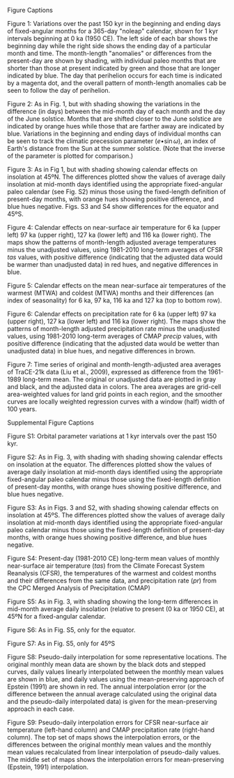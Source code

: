 Figure Captions

Figure 1: Variations over the past 150 kyr in the beginning and ending days of fixed-angular months for a 365-day "noleap" calendar, shown for 1 kyr intervals beginning at 0 ka (1950 CE). The left side of each bar shows the beginning day while the right side shows the ending day of a particular month and time. The month-length "anomalies" or differences from the present-day are shown by shading, with individual paleo months that are shorter than those at present indicated by green and those that are longer indicated by blue. The day that perihelion occurs for each time is indicated by a magenta dot, and the overall pattern of month-length anomalies cab be seen to follow the day of perihelion.

Figure 2: As in Fig. 1, but with shading showing the variations in the difference (in days) between the mid-month day of each month and the day of the June solstice. Months that are shifted closer to the June solstice are indicated by orange hues while those that are farther away are indicated by blue. Variations in the beginning and ending days of individual months can be seen to track the climatic precession parameter ($e\operatorname{\bullet sin}\omega$), an index of Earth's distance from the Sun at the summer solstice. (Note that the inverse of the parameter is plotted for comparison.)

Figure 3: As in Fig 1, but with shading showing calendar effects on insolation at 45ºN. The differences plotted show the values of average daily insolation at mid-month days identified using the appropriate fixed-angular paleo calendar (see Fig. S2) minus those using the fixed-length definition of present-day months, with orange hues showing positive difference, and blue hues negative. Figs. S3 and S4 show differences for the equator and 45ºS.

Figure 4: Calendar effects on near-surface air temperature for 6 ka (upper left) 97 ka (upper right), 127 ka (lower left) and 116 ka (lower right). The maps show the patterns of month-length adjusted average temperatures minus the unadjusted values, using 1981-2010 long-term averages of CFSR *tas* values, with positive difference (indicating that the adjusted data would be warmer than unadjusted data) in red hues, and negative differences in blue.

Figure 5: Calendar effects on the mean near-surface air temperatures of the warmest (MTWA) and coldest (MTWA) months and their differences (an index of seasonality) for 6 ka, 97 ka, 116 ka and 127 ka (top to bottom row).

Figure 6: Calendar effects on precipitation rate for 6 ka (upper left) 97 ka (upper right), 127 ka (lower left) and 116 ka (lower right). The maps show the patterns of month-length adjusted precipitation rate minus the unadjusted values, using 1981-2010 long-term averages of CMAP *precip* values, with positive difference (indicating that the adjusted data would be wetter than unadjusted data) in blue hues, and negative differences in brown.

Figure 7: Time series of original and month-length-adjusted area averages of TraCE-21k data (Liu et al., 2009), expressed as difference from the 1961-1989 long-term mean. The original or unadjusted data are plotted in gray and black, and the adjusted data in colors. The area averages are grid-cell area-weighted values for land grid points in each region, and the smoother curves are locally weighted regression curves with a window (half) width of 100 years.

Supplemental Figure Captions

Figure S1: Orbital parameter variations at 1 kyr intervals over the past 150 kyr.

Figure S2: As in Fig. 3, with shading with shading showing calendar effects on insolation at the equator. The differences plotted show the values of average daily insolation at mid-month days identified using the appropriate fixed-angular paleo calendar minus those using the fixed-length definition of present-day months, with orange hues showing positive difference, and blue hues negative.

Figure S3: As in Figs. 3 and S2, with shading showing calendar effects on insolation at 45ºS. The differences plotted show the values of average daily insolation at mid-month days identified using the appropriate fixed-angular paleo calendar minus those using the fixed-length definition of present-day months, with orange hues showing positive difference, and blue hues negative.

Figure S4: Present-day (1981-2010 CE) long-term mean values of monthly near-surface air temperature (*tas*) from the Climate Forecast System Reanalysis (CFSR), the temperatures of the warmest and coldest months and their differences from the same data, and precipitation rate (*pr*) from the CPC Merged Analysis of Precipitation (CMAP)

Figure S5: As in Fig. 3, with shading showing the long-term differences in mid-month average daily insolation (relative to present (0 ka or 1950 CE), at 45ºN for a fixed-angular calendar.

Figure S6: As in Fig. S5, only for the equator.

Figure S7: As in Fig. S5, only for 45ºS

Figure S8: Pseudo-daily interpolation for some representative locations. The original monthly mean data are shown by the black dots and stepped curves, daily values linearly interpolated between the monthly mean values are shown in blue, and daily values using the mean-preserving approach of Epstein (1991) are shown in red. The annual interpolation error (or the difference between the annual average calculated using the original data and the pseudo-daily interpolated data) is given for the mean-preserving approach in each case.

Figure S9: Pseudo-daily interpolation errors for CFSR near-surface air temperature (left-hand column) and CMAP precipitation rate (right-hand column). The top set of maps shows the interpolation errors, or the differences between the original monthly mean values and the monthly mean values recalculated from linear interpolation of pseudo-daily values. The middle set of maps shows the interpolation errors for mean-preserving (Epstein, 1991) interpolation.
